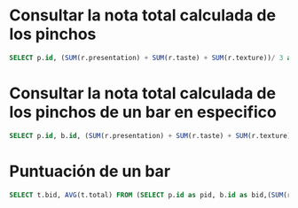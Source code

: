 # Consultar la nota total calculada de los pinchos
```sql
SELECT p.id, (SUM(r.presentation) + SUM(r.taste) + SUM(r.texture))/ 3 as "Nota total" FROM `pincho` p JOIN review r ON p.id = r.pincho_id GROUP BY p.id; 
```

# Consultar la nota total calculada de los pinchos de un bar en especifico
```sql
SELECT p.id, b.id, (SUM(r.presentation) + SUM(r.taste) + SUM(r.texture))/ 3 as "Total" FROM `pincho` p JOIN review r ON p.id = r.pincho_id JOIN bar b ON b.id = p.bar_id WHERE b.id = 1 GROUP BY p.id;
```

# Puntuación de un bar
```sql
SELECT t.bid, AVG(t.total) FROM (SELECT p.id as pid, b.id as bid,(SUM(r.presentation) + SUM(r.taste) + SUM(r.texture))/ 3 as total FROM `pincho` p JOIN review r ON p.id = r.pincho_id JOIN bar b ON b.id = p.bar_id WHERE b.id = 4 GROUP BY p.id) t GROUP BY t.bid;
```

